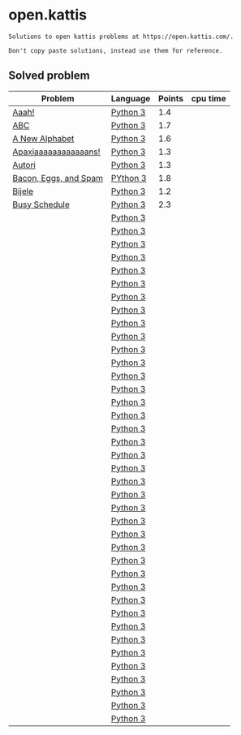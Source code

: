 # open.kattis

    Solutions to open kattis problems at https://open.kattis.com/.

    Don't copy paste solutions, instead use them for reference.

## Solved problem

|Problem   |Language   |Points   |cpu time|
|---|---|---|--|
|[Aaah!](https://open.kattis.com/problems/aaah)  |[Python 3](https://github.com/6ftunder/open.kattis/tree/master/py/Aaah!)| 1.4  ||
|[ABC](https://open.kattis.com/problems/abc)  |[Python 3](https://github.com/6ftunder/open.kattis/tree/master/py/ABC)| 1.7  ||
|[A New Alphabet](https://open.kattis.com/problems/anewalphabet)  |[Python 3](https://github.com/6ftunder/open.kattis/tree/master/py/A%20New%20Alphabet)| 1.6  ||
|[Apaxiaaaaaaaaaaaans!](https://open.kattis.com/problems/apaxiaaans)|[Python 3](https://github.com/6ftunder/open.kattis/tree/master/py/Apaxiaaaaaaaaaaaans!)| 1.3||
|[Autori](https://open.kattis.com/problems/autori)|[Python 3](https://github.com/6ftunder/open.kattis/tree/master/py/Autori)|1.3||
|[Bacon, Eggs, and Spam](https://open.kattis.com/problems/baconeggsandspam)|[PYthon 3](https://github.com/6ftunder/open.kattis/tree/master/py/Bacon%2C%20Eggs%2C%20and%20Spam)|1.8||
|[Bijele](https://open.kattis.com/problems/bijele)|[Python 3](https://github.com/6ftunder/open.kattis/tree/master/py/Bijele)|1.2||
|[Busy Schedule](https://open.kattis.com/problems/busyschedule)|[Python 3](https://github.com/6ftunder/open.kattis/tree/master/py/Busy%20Schedule)|2.3||
|[]()|[Python 3]()|||
|[]()|[Python 3]()|||
|[]()|[Python 3]()|||
|[]()|[Python 3]()|||
|[]()|[Python 3]()|||
|[]()|[Python 3]()|||
|[]()|[Python 3]()|||
|[]()|[Python 3]()|||
|[]()|[Python 3]()|||
|[]()|[Python 3]()|||
|[]()|[Python 3]()|||
|[]()|[Python 3]()|||
|[]()|[Python 3]()|||
|[]()|[Python 3]()|||
|[]()|[Python 3]()|||
|[]()|[Python 3]()|||
|[]()|[Python 3]()|||
|[]()|[Python 3]()|||
|[]()|[Python 3]()|||
|[]()|[Python 3]()|||
|[]()|[Python 3]()|||
|[]()|[Python 3]()|||
|[]()|[Python 3]()|||
|[]()|[Python 3]()|||
|[]()|[Python 3]()|||
|[]()|[Python 3]()|||
|[]()|[Python 3]()|||
|[]()|[Python 3]()|||
|[]()|[Python 3]()|||
|[]()|[Python 3]()|||
|[]()|[Python 3]()|||
|[]()|[Python 3]()|||
|[]()|[Python 3]()|||
|[]()|[Python 3]()|||
|[]()|[Python 3]()|||
|[]()|[Python 3]()|||
|[]()|[Python 3]()|||
|[]()|[Python 3]()|||
|[]()|[Python 3]()|||